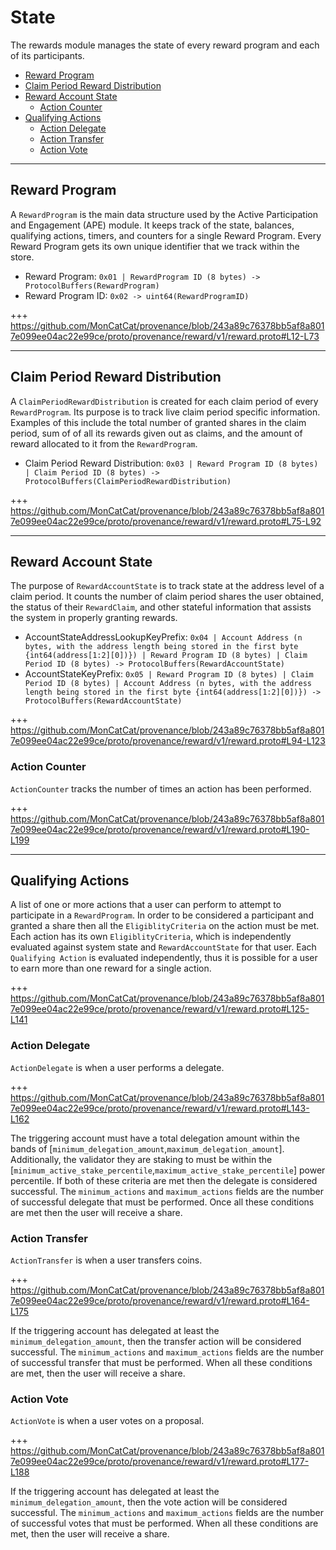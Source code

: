 <!--
order: 2
-->

# State

The rewards module manages the state of every reward program and each of its participants.

<!-- TOC -->
  - [Reward Program](#reward-program)
  - [Claim Period Reward Distribution](#claim-period-reward-distribution)
  - [Reward Account State](#reward-account-state)
    - [Action Counter](#action-counter)
  - [Qualifying Actions](#qualifying-actions)
    - [Action Delegate](#action-delegate)
    - [Action Transfer](#action-transfer)
    - [Action Vote](#action-vote)

---
## Reward Program

A `RewardProgram` is the main data structure used by the Active Participation and Engagement (APE) module. It keeps track of the state, balances, qualifying actions, timers, and counters for a single Reward Program. Every Reward Program gets its own unique identifier that we track within the store.

* Reward Program: `0x01 | RewardProgram ID (8 bytes) -> ProtocolBuffers(RewardProgram)`
* Reward Program ID: `0x02 -> uint64(RewardProgramID)`

+++ https://github.com/MonCatCat/provenance/blob/243a89c76378bb5af8a8017e099ee04ac22e99ce/proto/provenance/reward/v1/reward.proto#L12-L73

---
## Claim Period Reward Distribution

A `ClaimPeriodRewardDistribution` is created for each claim period of every `RewardProgram`. Its purpose is to track live claim period specific information. Examples of this include the total number of granted shares in the claim period, sum of of all its rewards given out as claims, and the amount of reward allocated to it from the `RewardProgram`.

* Claim Period Reward Distribution: `0x03 | Reward Program ID (8 bytes) | Claim Period ID (8 bytes) -> ProtocolBuffers(ClaimPeriodRewardDistribution)`

+++ https://github.com/MonCatCat/provenance/blob/243a89c76378bb5af8a8017e099ee04ac22e99ce/proto/provenance/reward/v1/reward.proto#L75-L92

---
## Reward Account State

The purpose of `RewardAccountState` is to track state at the address level of a claim period. It counts the number of claim period shares the user obtained, the status of their `RewardClaim`, and other stateful information that assists the system in properly granting rewards.

* AccountStateAddressLookupKeyPrefix: `0x04 | Account Address (n bytes, with the address length being stored in the first byte {int64(address[1:2][0])}) | Reward Program ID (8 bytes) | Claim Period ID (8 bytes) -> ProtocolBuffers(RewardAccountState)`
* AccountStateKeyPrefix: `0x05 | Reward Program ID (8 bytes) | Claim Period ID (8 bytes) | Account Address (n bytes, with the address length being stored in the first byte {int64(address[1:2][0])}) -> ProtocolBuffers(RewardAccountState)`

+++ https://github.com/MonCatCat/provenance/blob/243a89c76378bb5af8a8017e099ee04ac22e99ce/proto/provenance/reward/v1/reward.proto#L94-L123

### Action Counter

`ActionCounter` tracks the number of times an action has been performed.

+++ https://github.com/MonCatCat/provenance/blob/243a89c76378bb5af8a8017e099ee04ac22e99ce/proto/provenance/reward/v1/reward.proto#L190-L199

---
## Qualifying Actions

A list of one or more actions that a user can perform to attempt to participate in a `RewardProgram`. In order to be considered a participant and granted a share then all the `EligiblityCriteria` on the action must be met. Each action has its own `EligiblityCriteria`, which is independently evaluated against system state and `RewardAccountState` for that user. Each `Qualifying Action` is evaluated independently, thus it is possible for a user to earn more than one reward for a single action.

+++ https://github.com/MonCatCat/provenance/blob/243a89c76378bb5af8a8017e099ee04ac22e99ce/proto/provenance/reward/v1/reward.proto#L125-L141

### Action Delegate

`ActionDelegate` is when a user performs a delegate.

+++ https://github.com/MonCatCat/provenance/blob/243a89c76378bb5af8a8017e099ee04ac22e99ce/proto/provenance/reward/v1/reward.proto#L143-L162

The triggering account must have a total delegation amount within the bands of [`minimum_delegation_amount`,`maximum_delegation_amount`]. Additionally, the validator they are staking to must be within the [`minimum_active_stake_percentile`,`maximum_active_stake_percentile`] power percentile. If both of these criteria are met then the delegate is considered successful. The `minimum_actions` and `maximum_actions` fields are the number of successful delegate that must be performed. Once all these conditions are met then the user will receive a share.

### Action Transfer

`ActionTransfer` is when a user transfers coins.

+++ https://github.com/MonCatCat/provenance/blob/243a89c76378bb5af8a8017e099ee04ac22e99ce/proto/provenance/reward/v1/reward.proto#L164-L175

If the triggering account has delegated at least the `minimum_delegation_amount`, then the transfer action will be considered successful. The `minimum_actions` and `maximum_actions` fields are the number of successful transfer that must be performed. When all these conditions are met, then the user will receive a share.

### Action Vote

`ActionVote` is when a user votes on a proposal.

+++ https://github.com/MonCatCat/provenance/blob/243a89c76378bb5af8a8017e099ee04ac22e99ce/proto/provenance/reward/v1/reward.proto#L177-L188

If the triggering account has delegated at least the `minimum_delegation_amount`, then the vote action will be considered successful. The `minimum_actions` and `maximum_actions` fields are the number of successful votes that must be performed. When all these conditions are met, then the user will receive a share.

